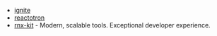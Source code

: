 - [ignite](https://github.com/infinitered/ignite)
- [reactotron](https://github.com/infinitered/reactotron)
- [rnx-kit](https://github.com/microsoft/rnx-kit) - Modern, scalable tools. Exceptional developer experience.
